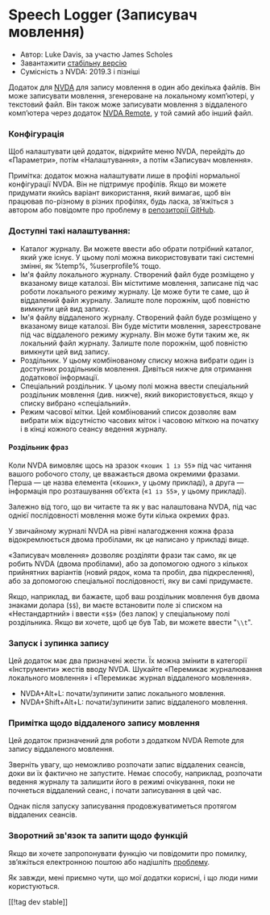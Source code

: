 # Speech Logger (Записувач мовлення) #

* Автор: Luke Davis, за участю James Scholes
* Завантажити [стабільну версію][1]
* Сумісність з NVDA: 2019.3 і пізніші

Додаток для [NVDA](https://nvaccess.org/) для запису мовлення в один або
декілька файлів. Він може записувати мовлення, згенероване на локальному
комп’ютері, у текстовий файл. Він також може записувати мовлення з
віддаленого комп’ютера через додаток [NVDA Remote](https://nvdaremote.com/),
у той самий або інший файл.

### Конфігурація

Щоб налаштувати цей додаток, відкрийте меню NVDA, перейдіть до «Параметри»,
потім «Налаштування», а потім «Записувач мовлення».

Примітка: додаток можна налаштувати лише в профілі нормальної конфігурації
NVDA. Він не підтримує профілів. Якщо ви можете придумати якийсь варіант
використання, який вимагає, щоб він працював по-різному в різних профілях,
будь ласка, зв’яжіться з автором або повідомте про проблему в [репозиторії
GitHub][2].

### Доступні такі налаштування:

* Каталог журналу. Ви можете ввести або обрати потрібний каталог, який уже
  існує. У цьому полі можна використовувати такі системні змінні, як %temp%,
  %userprofile% тощо.
* Ім'я файлу локального журналу. Створений файл буде розміщено у вказаному
  вище каталозі. Він міститиме мовлення, записане під час роботи локального
  режиму журналу. Це може бути те саме, що й віддалений файл
  журналу. Залиште поле порожнім, щоб повністю вимкнути цей вид запису.
* Ім'я файлу віддаленого журналу. Створений файл буде розміщено у вказаному
  вище каталозі. Він буде містити мовлення, зареєстроване під час
  віддаленого режиму журналу. Він може бути таким же, як локальний файл
  журналу. Залиште поле порожнім, щоб повністю вимкнути цей вид запису.
* Роздільник. У цьому комбінованому списку можна вибрати один із доступних
  роздільників мовлення. Дивіться нижче для отримання додаткової інформації.
* Спеціальний роздільник. У цьому полі можна ввести спеціальний роздільник
  мовлення (див. нижче), який використовується, якщо у списку вибрано
  «спеціальний».
* Режим часової мітки. Цей комбінований список дозволяє вам вибрати між
  відсутністю часових міток і часовою міткою на початку і в кінці кожного
  сеансу ведення журналу.

#### Роздільник фраз

Коли NVDA вимовляє щось на зразок «`кошик 1 із 55`» під час читання вашого
робочого столу, це вважається двома окремими фразами. Перша — це назва
елемента («`Кошик`», у цьому прикладі), а друга — інформація про
розташування об’єкта («`1 із 55`», у цьому прикладі).

Залежно від того, що ви читаєте та як у вас налаштована NVDA, під час однієї
послідовності мовлення може бути кілька окремих фраз.

У звичайному журналі NVDA на рівні налагодження кожна фраза відокремлюється
двома пробілами, як це написано у прикладі вище.

«Записувач мовлення» дозволяє розділяти фрази так само, як це робить NVDA
(двома пробілами), або за допомогою одного з кількох прийнятних варіантів
(новий рядок, кома та пробіл, два підкреслення), або за допомогою
спеціальної послідовності, яку ви самі придумаєте.

Якщо, наприклад, ви бажаєте, щоб ваш роздільник мовлення був двома знаками
долара (`$$`), ви маєте встановити поле зі списком на «Нестандартний» і
ввести «`$$`» (без лапок) у спеціальному полі роздільника. Якщо ви хочете,
щоб це був Tab, ви можете ввести "`\\t`".

### Запуск і зупинка запису

Цей додаток має  два призначені жести. Їх можна змінити в категорії
«Інструменти» жестів вводу NVDA. Шукайте «Перемикає журналювання локального
мовлення» і «Перемикає журнал віддаленого мовлення».

* NVDA+Alt+L: почати/зупинити запис локального мовлення.
* NVDA+Shift+Alt+L: почати/зупинити запис віддаленого мовлення.

### Примітка щодо віддаленого запису мовлення

Цей додаток призначений для роботи з додатком NVDA Remote для запису
віддаленого мовлення.

Зверніть увагу, що неможливо розпочати запис віддалених сеансів, доки ви їх
фактично не запустите. Немає способу, наприклад, розпочати ведення журналу
та залишити його в режимі очікування, поки не почнеться віддалений сеанс, і
почати записування в цей час.

Однак після запуску записування продовжуватиметься протягом віддалених
сеансів.

### Зворотний зв'язок та запити щодо функцій

Якщо ви хочете запропонувати функцію чи повідомити про помилку, зв’яжіться
електронною поштою або надішліть [проблему][2].

Як завжди, мені приємно чути, що мої додатки корисні, і що люди ними
користуються.

[[!tag dev stable]]

[1]: https://www.nvaccess.org/addonStore/legacy?file=speechLogger

[2]: https://github.com/opensourcesys/speechLogger/issues/
